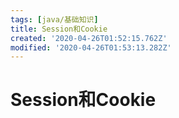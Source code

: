 ```yaml
---
tags: [java/基础知识]
title: Session和Cookie
created: '2020-04-26T01:52:15.762Z'
modified: '2020-04-26T01:53:13.282Z'
---
```


# Session和Cookie



